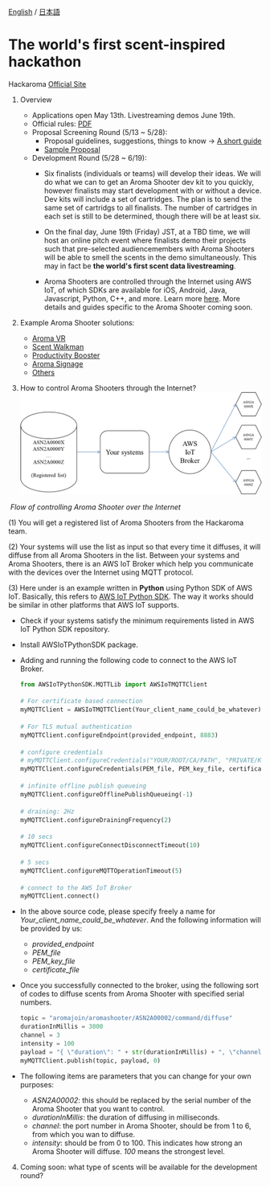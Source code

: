 [English](README.md) / [日本語](README-JP.md)
# The world's first scent-inspired hackathon

Hackaroma [Official Site](https://www.aromajoin.com/hackaroma)

1. Overview
   - Applications open May 13th. Livestreaming demos June 19th.
   - Official rules: [PDF](https://drive.google.com/file/d/1pwpCksr0kRWzzq3HsPF0bcMUr-uwWLaL/view)
   - Proposal Screening Round (5/13 ~ 5/28):
     - Proposal guidelines, suggestions, things to know → [A short guide](https://paper.dropbox.com/doc/Perfecting-your-Hackaroma-Proposal--AzWa4BFYALfWgkcztSeRTRhaAQ-8VblQZyV0ehKdyAmCSeOV)
     - [Sample Proposal](https://www.dropbox.com/s/9xcwgmslopemi94/200508_HackaromaProposalTemplate.pdf?dl=0)
   - Development Round (5/28 ~ 6/19):
     - Six finalists (individuals or teams) will develop their ideas. We will do what we can to get an Aroma Shooter dev kit to you quickly, however finalists may start development with or without a device. Dev kits will include a set of cartridges. The plan is to send the same set of cartridgs to all finalists. The number of cartridges in each set is still to be determined, though there will be at least six.

     - On the final day, June 19th (Friday) JST, at a TBD time, we will host an online pitch event where finalists demo their projects such that pre-selected audiencemembers with Aroma Shooters will be able to smell the scents in the demo simultaneously. This may in fact be **the world's first scent data livestreaming**.

     - Aroma Shooters are controlled through the Internet using AWS IoT, of which SDKs are available for iOS, Android, Java, Javascript, Python, C++, and more. Learn more [here](https://docs.aws.amazon.com/iot/latest/developerguide/iot-sdks.html). More details and guides specific to the Aroma Shooter coming soon.

2. Example Aroma Shooter solutions:
   - [Aroma VR](https://www.dropbox.com/s/9xse6isg22fhuw9/200109_VRHeroVideo.mp4?dl=0)
   - [Scent Walkman](https://www.youtube.com/watch?v=r9MUcdwxsR4)
   - [Productivity Booster](https://www.youtube.com/watch?v=p1f5A-vXAv8)
   - [Aroma Signage](https://aromajoin.com/solutions/aroma-signage)
   - [Others](https://aromajoin.com/solutions/arts-and-science)

3. How to control Aroma Shooters through the Internet?
![Flow of controlling Aroma Shooter via Internet](MQTT4AS.png)

​                                                   *Flow of controlling Aroma Shooter over the Internet*

(1) You will get a registered list of Aroma Shooters from the Hackaroma team.

(2) Your systems will use the list as input so that every time it diffuses, it will diffuse from all Aroma Shooters in the list. Between your systems and Aroma Shooters, there is an AWS IoT Broker which help you communicate with the devices over the Internet using MQTT protocol.

(3) Here under is an example written in **Python** using Python SDK of AWS IoT. Basically, this refers to [AWS IoT Python SDK](https://github.com/aws/aws-iot-device-sdk-python). The way it works should be similar in other platforms that AWS IoT supports.

- Check if your systems satisfy the minimum requirements listed in AWS IoT Python SDK repository.

- Install AWSIoTPythonSDK package.

- Adding and running the following code to connect to the AWS IoT Broker.

  ```python
  from AWSIoTPythonSDK.MQTTLib import AWSIoTMQTTClient
  
  # For certificate based connection
  myMQTTClient = AWSIoTMQTTClient(Your_client_name_could_be_whatever)
  
  # For TLS mutual authentication
  myMQTTClient.configureEndpoint(provided_endpoint, 8883)
  
  # configure credentials
  # myMQTTClient.configureCredentials("YOUR/ROOT/CA/PATH", "PRIVATE/KEY/PATH", "CERTIFICATE/PATH")
  myMQTTClient.configureCredentials(PEM_file, PEM_key_file, certificate_file)
  
  # infinite offline publish queueing
  myMQTTClient.configureOfflinePublishQueueing(-1)
  
  # draining: 2Hz
  myMQTTClient.configureDrainingFrequency(2)
  
  # 10 secs
  myMQTTClient.configureConnectDisconnectTimeout(10)
  
  # 5 secs
  myMQTTClient.configureMQTTOperationTimeout(5)
  
  # connect to the AWS IoT Broker
  myMQTTClient.connect()
  ```

  

- In the above source code, please specify freely a name for *Your_client_name_could_be_whatever*. And the following information will be provided by us:

  - *provided_endpoint*
  - *PEM_file*
  - *PEM_key_file*
  - *certificate_file*

- Once you successfully connected to the broker, using the following sort of codes to diffuse scents from Aroma Shooter with specified serial numbers.

  ```python
  topic = "aromajoin/aromashooter/ASN2A00002/command/diffuse"
  durationInMillis = 3000
  channel = 3
  intensity = 100
  payload = "{ \"duration\": " + str(durationInMillis) + ", \"channel\": " + str(channel) + ", \"intensity\": " + str(intensity) + ", \"booster\": false}"
  myMQTTClient.publish(topic, payload, 0)
  ```

- The following items are parameters that you can change for your own purposes:

  - *ASN2A00002*: this should be replaced by the serial number of the Aroma Shooter that you want to control.
  - *durationInMillis*: the duration of diffusing in milliseconds.
  - *channel*: the port number in Aroma Shooter, should be from 1 to 6, from which you wan to diffuse.
  - *intensity*: should be from 0 to 100. This indicates how strong an Aroma Shooter will diffuse. *100* means the strongest level.

4. Coming soon: what type of scents will be available for the development round?

